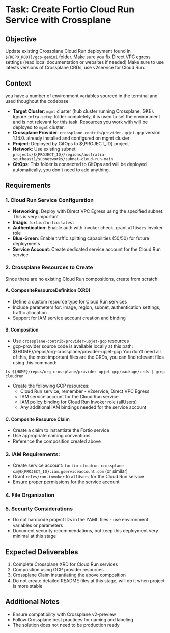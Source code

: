 # Task: Create Fortio Cloud Run Service with Crossplane

## Objective
Update existing Crossplane Cloud Run deployment found in `${REPO_ROOT}/gcp-gemini` folder.
Make sure you fix Direct VPC egress settings (read local documentation or websites if needed)
Make sure to use latests versions of Crossplane CRDs, use v2service for Cloud Run.

## Context
you have a number of environment variables sourced in the terminal and used thoughout the codebase
- **Target Cluster**: `mgmt` cluster (hub cluster running Crossplane, GKE). Ignore `infra-setup` folder completely, it is used to set the environment and is not relevant for this task. Resources you work with will be deployed to `mgmt` cluster.
- **Crossplane Provider**: `crossplane-contrib/provider-upjet-gcp` version 1.14.0. already installed and configured on mgmt cluster
- **Project**: Deployed by GitOps to ${PROJECT_ID} project
- **Network**: Use existing subnet `projects/${PROJECT_ID}/regions/australia-southeast1/subnetworks/subnet-cloud-run-main`
- **GitOps**: This folder is connected to GitOps and will be deployed automatically, you don't need to add anything.

## Requirements

### 1. Cloud Run Service Configuration
- **Networking**: Deploy with Direct VPC Egress using the specified subnet. This is very important
- **Image**: `fortio/fortio:latest`
- **Authentication**: Enable auth with invoker check, grant `allUsers` invoker role
- **Blue-Green**: Enable traffic splitting capabilities (50/50) for future deployments
- **Service Account**: Create dedicated service account for the Cloud Run service

### 2. Crossplane Resources to Create
Since there are no existing Cloud Run compositions, create from scratch:

#### A. CompositeResourceDefinition (XRD)
- Define a custom resource type for Cloud Run services
- Include parameters for: image, region, subnet, authentication settings, traffic allocation
- Support for IAM service account creation and binding

#### B. Composition
- Use `crossplane-contrib/provider-upjet-gcp` resources
- gcp-provider source code is available locally at this path: ${HOME}/repos/org-crossplane/provider-upjet-gcp
You don't need all of this, the most important files are the CRDs, you can find relevant files using this command:
```
ls ${HOME}/repos/org-crossplane/provider-upjet-gcp/package/crds | grep cloudrun
```

- Create the following GCP resources:
  - Cloud Run service, remember - v2service, Direct VPC Egress
  - IAM service account for the Cloud Run service
  - IAM policy binding for Cloud Run Invoker role (allUsers)
  - Any additional IAM bindings needed for the service account

#### C. Composite Resource Claim
- Create a claim to instantiate the Fortio service
- Use appropriate naming conventions
- Reference the composition created above

### 3. IAM Requirements:
  - Create service account: `fortio-cloudrun-crossplane-sa@${PROJECT_ID}.iam.gserviceaccount.com` (or similar)
  - Grant `roles/run.invoker` to `allUsers` for the Cloud Run service
  - Ensure proper permissions for the service account

### 4. File Organization

### 5. Security Considerations
- Do not hardcode project IDs in the YAML files - use environment variables or parameters
- Document security recommendations, but keep this deployment very minimal at this stage

## Expected Deliverables
1. Complete Crossplane XRD for Cloud Run services
2. Composition using GCP provider resources
3. Crossplane Claim instantiating the above composition
6. Do not create detailed README files at this stage, will do it when project is more stable

## Additional Notes
- Ensure compatibility with Crossplane v2-preview
- Follow Crossplane best practices for naming and labeling
- The solution does not need to be production ready

